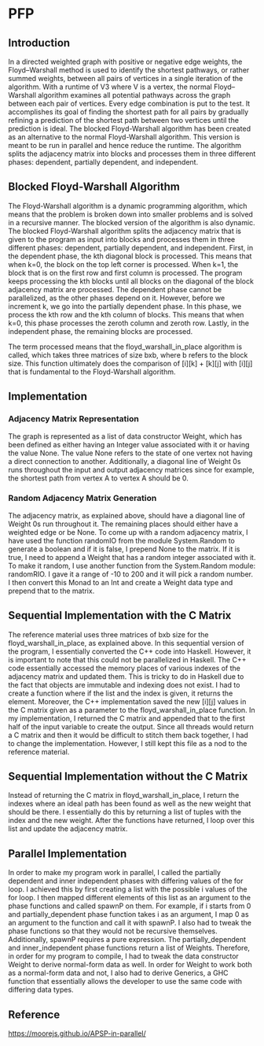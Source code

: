 # PFP


## Introduction

In a directed weighted graph with positive or negative edge weights, the Floyd–Warshall method is used to identify the shortest pathways, or rather summed weights, between all pairs of vertices in a single iteration of the algorithm. 
With a runtime of V3 where V is a vertex, the normal Floyd–Warshall algorithm examines all potential pathways across the graph between each pair of vertices. Every edge combination is put to the test. It accomplishes its goal of finding the shortest path for all pairs by gradually refining a prediction of the shortest path between two vertices until the prediction is ideal.
The blocked Floyd-Warshall algorithm has been created as an alternative to the normal Floyd-Warshall algorithm. This version is meant to be run in parallel and hence reduce the runtime. The algorithm splits the adjacency matrix into blocks and processes them in three different phases: dependent, partially dependent, and independent. 

## Blocked Floyd-Warshall Algorithm

The Floyd-Warshall algorithm is a dynamic programming algorithm, which means that the problem is broken down into smaller problems and is solved in a recursive manner. The blocked version of the algorithm is also dynamic. 
The blocked Floyd-Warshall algorithm splits the adjacency matrix that is given to the program as input into blocks and processes them in three different phases: dependent, partially dependent, and independent. 
First, in the dependent phase, the kth diagonal block is processed. This means that when k=0, the block on the top left corner is processed. When k=1, the block that is on the first row and first column is processed. The program keeps processing the kth blocks until all blocks on the diagonal of the block adjacency matrix are processed. The dependent phase cannot be parallelized, as the other phases depend on it. However, before we increment k, we go into the partially dependent phase. In this phase, we process the kth row and the kth column of blocks. This means that when k=0, this phase processes the zeroth column and zeroth row. Lastly, in the independent phase, the remaining blocks are processed.

The term processed means that the floyd_warshall_in_place algorithm is called, which takes three matrices of size bxb, where b refers to the block size. This function ultimately does the comparison of [i][k] + [k][j] with [i][j] that is fundamental to the Floyd-Warshall algorithm. 

## Implementation

### Adjacency Matrix Representation

The graph is represented as a list of data constructor Weight, which has been defined as either having an Integer value associated with it or having the value None. The value None refers to the state of one vertex not having a direct connection to another. Additionally, a diagonal line of Weight 0s runs throughout the input and output adjacency matrices since for example, the shortest path from vertex A to vertex A should be 0. 

### Random Adjacency Matrix Generation

The adjacency matrix, as explained above, should have a diagonal line of Weight 0s run throughout it. The remaining places should either have a weighted edge or be None. To come up with a random adjacency matrix, I have used the function randomIO from the module System.Random to generate a boolean and if it is false, I prepend None to the matrix. If it is true, I need to append a Weight that has a random integer associated with it. To make it random, I use another function from the System.Random module: randomRIO. I gave it a range of -10 to 200 and it will pick a random number. I then convert this Monad to an Int and create a Weight data type and prepend that to the matrix. 

## Sequential Implementation with the C Matrix

The reference material uses three matrices of bxb size for the floyd_warshall_in_place, as explained above. In this sequential version of the program, I essentially converted the C++ code into Haskell. However, it is important to note that this could not be parallelized in Haskell. The C++ code essentially accessed the memory places of various indexes of the adjacency matrix and updated them. This is tricky to do in Haskell due to the fact that objects are immutable and indexing does not exist. I had to create a function where if the list and the index is given, it returns the element. Moreover, the C++ implementation saved the new [i][j] values in the C matrix given as a parameter to the floyd_warshall_in_place function. In my implementation, I returned the C matrix and appended that to the first half of the input variable to create the output. Since all threads would return a C matrix and then it would be difficult to stitch them back together, I had to change the implementation. However, I still kept this file as a nod to the reference material.

## Sequential Implementation without the C Matrix

Instead of returning the C matrix in floyd_warshall_in_place, I return the indexes where an ideal path has been found as well as the new weight that should be there. I essentially do this by returning a list of tuples with the index and the new weight. After the functions have returned, I loop over this list and update the adjacency matrix. 

## Parallel Implementation

In order to make my program work in parallel, I called the partially dependent and inner independent phases with differing values of the for loop. I achieved this by first creating a list with the possible i values of the for loop. I then mapped different elements of this list as an argument to the phase functions and called spawnP on them. For example, if i starts from 0 and partially_dependent phase function takes i as an argument, I map 0 as an argument to the function and call it with spawnP. I also had to tweak the phase functions so that they would not be recursive themselves. Additionally, spawnP requires a pure expression. The partially_dependent and inner_independent phase functions return a list of Weights. Therefore, in order for my program to compile, I had to tweak the data constructor Weight to derive normal-form data as well. In order for Weight to work both as a normal-form data and not, I also had to derive Generics, a GHC function that essentially allows the developer to use the same code with differing data types.

## Reference

https://moorejs.github.io/APSP-in-parallel/
